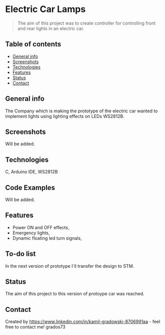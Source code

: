 # Electric Car Lamps
>The aim of this project was to create controller for controlling front and rear lights in an electric car.

## Table of contents
* [General info](#general-info)
* [Screenshots](#screenshots)
* [Technologies](#technologies)
* [Features](#features)
* [Status](#status)
* [Contact](#contact)

## General info
The Company which is making the prototype of the electric car wanted to implement lights using lighting effects on LEDs WS2812B.

## Screenshots
Will be added.

## Technologies
C,
Arduino IDE,
WS2812B

## Code Examples
Will be added.

## Features
- Power ON and OFF effects,
- Emergency lights,
- Dynamic floating led turn signals,


## To-do list
In the next version of prototype I`ll transfer the design to STM.

## Status
The aim of this project to this version of protoype car was reached.

## Contact
Created by https://www.linkedin.com/in/kamil-gradowski-8706991aa - feel free to contact me!
grados73
